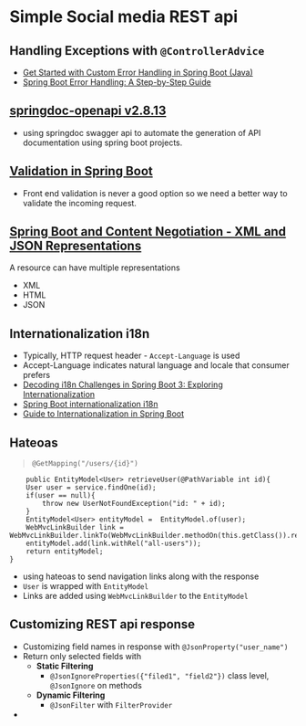 # Simple Social media REST api 

## **Handling Exceptions with `@ControllerAdvice`**
* [Get Started with Custom Error Handling in Spring Boot (Java)](https://auth0.com/blog/get-started-with-custom-error-handling-in-spring-boot-java/)
* [Spring Boot Error Handling: A Step-by-Step Guide](https://inspector.dev/spring-boot-error-handling-a-step-by-step-guide/)

## [springdoc-openapi v2.8.13](https://springdoc.org/)
* using springdoc swagger api to  automate the generation of API documentation using spring boot projects.

## [Validation in Spring Boot](https://www.baeldung.com/spring-boot-bean-validation)
* Front end validation is never a good option so we need a better way to validate the incoming request.

## [Spring Boot and Content Negotiation - XML and JSON Representations](https://www.springboottutorial.com/spring-boot-content-negotiation-with-xml-json-representations)
A resource can have multiple representations
* XML
* HTML
* JSON

## Internationalization i18n 
* Typically, HTTP request header - `Accept-Language` is used
* Accept-Language indicates natural language and locale that consumer prefers
* [Decoding i18n Challenges in Spring Boot 3: Exploring Internationalization](https://medium.com/yildiztech/decoding-i18n-challenges-in-spring-boot-3-exploring-internationalization-895a4ac627df)
* [Spring Boot internationalization i18n](https://lokalise.com/blog/spring-boot-internationalization/)
* [Guide to Internationalization in Spring Boot](https://www.baeldung.com/spring-boot-internationalization)


## Hateoas 
>     @GetMapping("/users/{id}")
        public EntityModel<User> retrieveUser(@PathVariable int id){
        User user = service.findOne(id);
        if(user == null){
            throw new UserNotFoundException("id: " + id);
        }
        EntityModel<User> entityModel =  EntityModel.of(user);
        WebMvcLinkBuilder link = WebMvcLinkBuilder.linkTo(WebMvcLinkBuilder.methodOn(this.getClass()).retrieveAllUsers());
        entityModel.add(link.withRel("all-users"));
        return entityModel;
    }

* using hateoas to send navigation links along with the response 
* `User` is wrapped with `EntityModel` 
* Links are added using `WebMvcLinkBuilder` to the `EntityModel`


## Customizing REST api response 
* Customizing field names in response with `@JsonProperty("user_name")`
* Return only selected fields with 
  * **Static Filtering**
    * `@JsonIgnoreProperties({"filed1", "field2"})` class level, `@JsonIgnore` on methods
  * **Dynamic Filtering**
    * `@JsonFilter` with `FilterProvider`
*